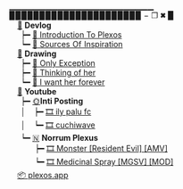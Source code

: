 ▁▁▁▁▁▁▁▁▁▁▁▁▁▁▁▁▁▁▁▁▁▁▁▁<br>
▉▉▉▉▉▉▉▉▉▉▉▉▉▉▉▉▉▉▉▉▉▉ − ❐ 🞮 ▉<br>
⠀ [📂](https://plexos.neocities.org) **Devlog**<br>
⠀⠀┝━ [📄 Introduction To Plexos](https://plexos.neocities.org/entry.html?blog=1)<br>
⠀⠀┕━ [📄 Sources Of Inspiration](https://plexos.neocities.org/entry.html?blog=2)<br>
⠀ [📂](https://www.deviantart.com/norrum) **Drawing**<br>
⠀⠀┝━ [📝 Only Exception](https://www.deviantart.com/norrum/art/Only-exception-914328506)<br>
⠀⠀┝━ [📝 Thinking of her](https://www.deviantart.com/norrum/art/Thinking-of-her-901114702)<br>
⠀⠀┕━ [📝 I want her forever](https://www.deviantart.com/norrum/art/I-want-her-forever-901115217)<br>
⠀ [📂](https://www.youtube.com/channel/UCrP14Ec_49f7haVic8Yzf5g) **Youtube**<br>
⠀⠀┝━ [🌞](https://www.youtube.com/channel/UCwww0wC-lRMrmMvGjgU7Dhg)**Inti Posting**<br>
⠀⠀│⠀ ┝━ [🎞️ ily palu fc](https://www.youtube.com/watch?v=ukmLvDd8fKY)<br>
⠀⠀│⠀ ┕━ [🎞️ cuchiwave](https://www.youtube.com/watch?v=CL0yJZuQmqg)<br>
⠀⠀┕━ [🇳](https://www.youtube.com/c/NorrumPlexus) **Norrum Plexus**<br>
⠀⠀⠀⠀ ┝━ [🎞️ Monster [Resident Evil] [AMV]](https://www.youtube.com/watch?v=GYCgF_-URj0)<br>
⠀⠀⠀⠀ ┕━ [🎞️ Medicinal Spray [MGSV] [MOD]](https://www.youtube.com/watch?v=8lm00VEhMJo)<br>
⠀ [📦 plexos.app](https://pentacoro.github.io)<br>
